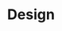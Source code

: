 ---
category: [design] #Category ID.
hue: var(--c-themeHueRedShade) #Category hue. See note [1].
title: Design #Category title.
description: XX
---